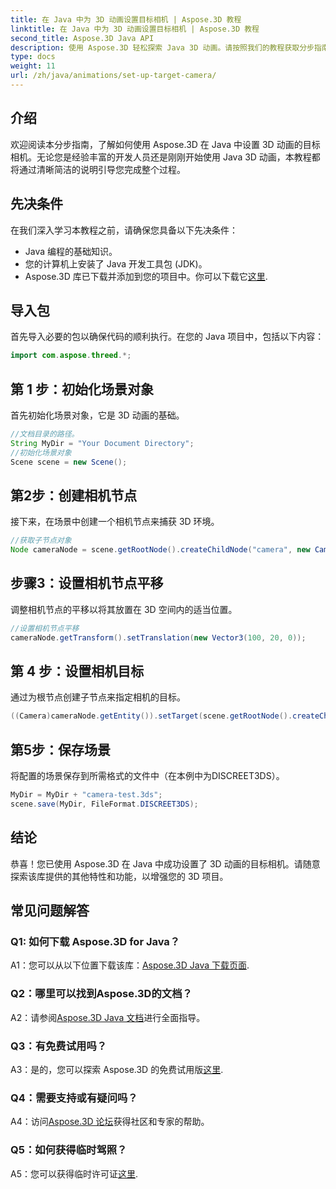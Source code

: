 ```yaml
---
title: 在 Java 中为 3D 动画设置目标相机 | Aspose.3D 教程
linktitle: 在 Java 中为 3D 动画设置目标相机 | Aspose.3D 教程
second_title: Aspose.3D Java API
description: 使用 Aspose.3D 轻松探索 Java 3D 动画。请按照我们的教程获取分步指南。立即下载，体验迷人的 3D 开发之旅。
type: docs
weight: 11
url: /zh/java/animations/set-up-target-camera/
---
```

## 介绍

欢迎阅读本分步指南，了解如何使用 Aspose.3D 在 Java 中设置 3D 动画的目标相机。无论您是经验丰富的开发人员还是刚刚开始使用 Java 3D 动画，本教程都将通过清晰简洁的说明引导您完成整个过程。

## 先决条件

在我们深入学习本教程之前，请确保您具备以下先决条件：

- Java 编程的基础知识。
- 您的计算机上安装了 Java 开发工具包 (JDK)。
-  Aspose.3D 库已下载并添加到您的项目中。你可以下载它[这里](https://releases.aspose.com/3d/java/).

## 导入包

首先导入必要的包以确保代码的顺利执行。在您的 Java 项目中，包括以下内容：

```java
import com.aspose.threed.*;
```

## 第 1 步：初始化场景对象

首先初始化场景对象，它是 3D 动画的基础。

```java
//文档目录的路径。
String MyDir = "Your Document Directory";
//初始化场景对象
Scene scene = new Scene();
```

## 第2步：创建相机节点

接下来，在场景中创建一个相机节点来捕获 3D 环境。

```java
//获取子节点对象
Node cameraNode = scene.getRootNode().createChildNode("camera", new Camera());
```

## 步骤3：设置相机节点平移

调整相机节点的平移以将其放置在 3D 空间内的适当位置。

```java
//设置相机节点平移
cameraNode.getTransform().setTranslation(new Vector3(100, 20, 0));
```

## 第 4 步：设置相机目标

通过为根节点创建子节点来指定相机的目标。

```java
((Camera)cameraNode.getEntity()).setTarget(scene.getRootNode().createChildNode("target"));
```

## 第5步：保存场景

将配置的场景保存到所需格式的文件中（在本例中为DISCREET3DS）。

```java
MyDir = MyDir + "camera-test.3ds";
scene.save(MyDir, FileFormat.DISCREET3DS);
```

## 结论

恭喜！您已使用 Aspose.3D 在 Java 中成功设置了 3D 动画的目标相机。请随意探索该库提供的其他特性和功能，以增强您的 3D 项目。

## 常见问题解答

### Q1: 如何下载 Aspose.3D for Java？

 A1：您可以从以下位置下载该库：[Aspose.3D Java 下载页面](https://releases.aspose.com/3d/java/).

### Q2：哪里可以找到Aspose.3D的文档？

 A2：请参阅[Aspose.3D Java 文档](https://reference.aspose.com/3d/java/)进行全面指导。

### Q3：有免费试用吗？

 A3：是的，您可以探索 Aspose.3D 的免费试用版[这里](https://releases.aspose.com/).

### Q4：需要支持或有疑问吗？

 A4：访问[Aspose.3D 论坛](https://forum.aspose.com/c/3d/18)获得社区和专家的帮助。

### Q5：如何获得临时驾照？

 A5：您可以获得临时许可证[这里](https://purchase.aspose.com/temporary-license/).